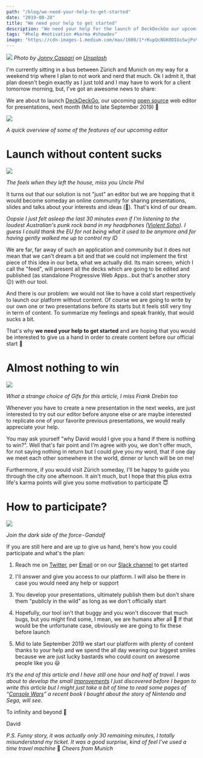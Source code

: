 ```yaml
---
path: "/blog/we-need-your-help-to-get-started"
date: "2019-08-28"
title: "We need your help to get started"
description: "We need your help for the launch of DeckDeckGo our upcoming web open source editor for presentations"
tags: "#help #motivation #karma #showdev"
image: "https://cdn-images-1.medium.com/max/1600/1*rKupQcNGK0DIGsSwjPxVsQ.jpeg"
---
```


![](https://cdn-images-1.medium.com/max/1600/1*rKupQcNGK0DIGsSwjPxVsQ.jpeg)
*Photo by [Jonny Caspari](https://unsplash.com/@jonnysplsh?utm_source=unsplash&utm_medium=referral&utm_content=creditCopyText) on [Unsplash](https://unsplash.com/?utm_source=unsplash&utm_medium=referral&utm_content=creditCopyText)*

I'm currently sitting in a bus between Zürich and Munich on my way for a weekend trip where I plan to not work and nerd that much. Ok I admit it, that plan doesn't begin exactly as I just told and I may have to work for a client tomorrow morning, but, I've got an awesome news to share: 

We are about to launch [DeckDeckGo](https://deckdeckgo.com), our upcoming [open source](https://github.com/deckgo/deckdeckgo) web editor for presentations, next month (Mid to late September 2019) 🎉

![](https://cdn-images-1.medium.com/max/1600/1*H0grMl4nUD8LuzAl3QX8Dg.gif)

*A quick overview of some of the features of our upcoming editor*

# Launch without content sucks

![](https://cdn-images-1.medium.com/max/1600/1*JMCskumAuEW6DcSDl02Z2w.gif)

*The feels when they left the house, miss you Uncle Phil*

It turns out that our solution is not "just" an editor but we are hopping that it would become someday an online community for sharing presentations, slides and talks about your interests and ideas (🤞). That's kind of our dream.

*Oopsie I just felt asleep the last 30 minutes even if I'm listening to the loudest Australian's punk rock  band in my headphones ([Violent Soho](https://www.youtube.com/watch?v=RN9NC4iQcsA)). I guess I could thank the EU for not being what it used to be anymore and for having gently walked me up to control my ID*

We are far, far away of such an application and community but it does not mean that we can't dream a bit and that we could not implement the first piece of this idea in our beta, what we actually did. Its main screen, which I call the "feed", will present all the decks which are going to be edited and published (as standalone Progressive Web Apps…but that's another story 😉) with our tool.

And there is our problem: we would not like to have a cold start respectively to launch our platform without content. Of course we are going to write by our own one or two presentations before its starts but it feels still very tiny in term of content. To summarize my feelings and speak frankly, that would sucks a bit.

That's why **we need your help to get started** and are hoping that you would be interested to give us a hand in order to create content before our official start 🙏

# Almost nothing to win

![](https://cdn-images-1.medium.com/max/1600/1*nevdIt2eQwdLfv6fOlnFcA.gif)

*What a strange choice of Gifs for this article, I miss Frank Drebin too*

Whenever you have to create a new presentation in the next weeks, are just interested to try out our editor before anyone else or are maybe interested to replicate one of your favorite previous presentations, we would really appreciate your help.

You may ask yourself "why David would I give you a hand if there is nothing to win?". Well that's fair point and I'm agree with you, we don't offer much, for not saying nothing in return but I could give you my word, that if one day we meet each other somewhere in the world, dinner or lunch will be on me!

Furthermore, if you would visit Zürich someday, I'll be happy to guide you through the city one afternoon. It ain't much, but I hope that this plus extra life's karma points will give you some motivation to participate 😇

# How to participate?

![](https://cdn-images-1.medium.com/max/1600/1*5ay_HPHArSh83KMlHDhKnw.gif)

*Join the dark side of the force - Gandalf*

If you are still here and are up to give us hand, here's how you could participate and what's the plan:

1. Reach me on [Twitter](https://twitter.com/daviddalbusco), per [Email](david.dalbusco@outlook.com) or on our [Slack channel](https://join.slack.com/t/deckdeckgo/shared_invite/enQtNzM0NjMwOTc3NTI0LTBlNmFhODNhYmRkMWUxZmU4ZTQ2MDJiNjlmYWZiODNjMDU5OGRjYThlZmZjMTc5YmQ3MzUzMDlhMzk0ZDgzMDY) to get started

2. I'll answer and give you access to our platform. I will also be there in case you would need any help or support

3. You develop your presentations, ultimately publish them but don't share them "publicly in the wild" as long as we don't officially start

4. Hopefully, our tool isn't that buggy and you won't discover that much bugs, but you might find some, I mean, we are humans after all 🤖 If that would be the unfortunate case, obviously we are going to fix these before launch

5. Mid to late September 2019 we start our platform with plenty of content thanks to your help and we spend the all day wearing our biggest smiles because we are just lucky bastards who could count on awesome people like you 😃

*It’s the end of this article and I have still one hour and half of travel. I was about to develop the small [improvements](https://github.com/deckgo/deckdeckgo/issues/234) I just discovered before I began to write this article but I might just take a bit of time to read some pages of “[Console Wars](https://www.amazon.com/Console-Wars-Nintendo-Defined-Generation-ebook/dp/B00FJ379XE/ref=pd_rhf_ee_p_img_1?_encoding=UTF8&psc=1&refRID=HCRGEEK0Q4E9V99715ZD)” a recent book I bought about the story of Nintendo and Sega, will see.*

To infinity and beyond 🚀
 
David

*P.S. Funny story, it was actually only 30 remaining minutes, I totally misunderstand my ticket. It was a good surprise, kind of feel I've used a time travel machine* 🤣 *Cheers from Munich*
